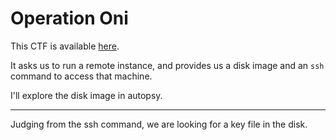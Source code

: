 # Operation Oni

This CTF is available [here](https://play.picoctf.org/practice/challenge/284?category=4&page=1&solved=1).

It asks us to run a remote instance, and provides us a disk image and an `ssh` command to access that machine.

I'll explore the disk image in autopsy.

---

Judging from the ssh command, we are looking for a key file in the disk.
